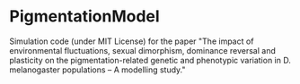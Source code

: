 # PigmentationModel
Simulation code (under MIT License) for the paper "The impact of environmental fluctuations, sexual dimorphism, dominance reversal and plasticity on the pigmentation-related genetic and phenotypic variation in D. melanogaster populations – A modelling study."
